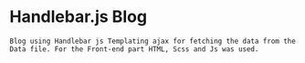 # Handlebar.js Blog

    Blog using Handlebar js Templating ajax for fetching the data from the Data file. For the Front-end part HTML, Scss and Js was used.
